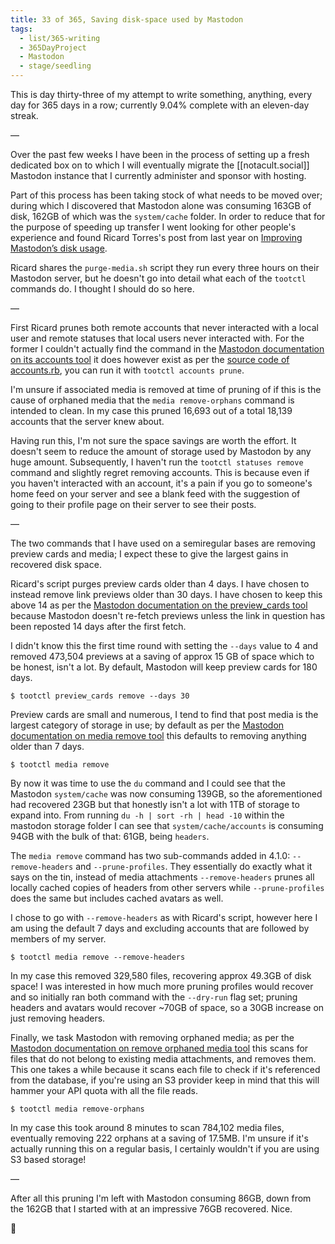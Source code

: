 ```yaml
---
title: 33 of 365, Saving disk-space used by Mastodon
tags:
  - list/365-writing
  - 365DayProject
  - Mastodon
  - stage/seedling
---
```



This is day thirty-three of my attempt to write something, anything, every day for 365 days in a row; currently 9.04% complete with an eleven-day streak.

—

Over the past few weeks I have been in the process of setting up a fresh dedicated box on to which I will eventually migrate the [[notacult.social]] Mastodon instance that I currently administer and sponsor with hosting.

Part of this process has been taking stock of what needs to be moved over; during which I discovered that Mastodon alone was consuming 163GB of disk, 162GB of which was the `system/cache` folder. In order to reduce that for the purpose of speeding up transfer I went looking for other people's experience and found Ricard Torres's post from last year on [Improving Mastodon’s disk usage](https://ricard.dev/improving-mastodons-disk-usage/).

Ricard shares the `purge-media.sh` script they run every three hours on their Mastodon server, but he doesn't go into detail what each of the `tootctl` commands do. I thought I should do so here.

—

First Ricard prunes both remote accounts that never interacted with a local user and remote statuses that local users never interacted with. For the former I couldn't actually find the command in the [Mastodon documentation on its accounts tool](https://docs.joinmastodon.org/admin/tootctl/#accounts) it does however exist as per the [source code of accounts.rb](https://github.com/mastodon/mastodon/blob/main/lib/mastodon/cli/accounts.rb#L556), you can run it with `tootctl accounts prune`.

I'm unsure if associated media is removed at time of pruning of if this is the cause of orphaned media that the `media remove-orphans` command is intended to clean. In my case this pruned 16,693 out of a total 18,139 accounts that the server knew about.

Having run this, I'm not sure the space savings are worth the effort. It doesn't seem to reduce the amount of storage used by Mastodon by any huge amount. Subsequently, I haven't run the `tootctl statuses remove` command and slightly regret removing accounts. This is because even if you haven't interacted with an account, it's a pain if you go to someone's home feed on your server and see a blank feed with the suggestion of going to their profile page on their server to see their posts.

—

The two commands that I have used on a semiregular bases are removing preview cards and media; I expect these to give the largest gains in recovered disk space.

Ricard's script purges preview cards older than 4 days. I have chosen to instead remove link previews older than 30 days. I have chosen to keep this above 14 as per the [Mastodon documentation on the preview_cards tool](https://docs.joinmastodon.org/admin/tootctl/#preview_cards) because Mastodon doesn't re-fetch previews unless the link in question has been reposted 14 days after the first fetch.

I didn't know this the first time round with setting the `--days` value to 4 and removed 473,504 previews at a saving of approx 15 GB of space which to be honest, isn't a lot. By default, Mastodon will keep preview cards for 180 days.

```
$ tootctl preview_cards remove --days 30
```

Preview cards are small and numerous, I tend to find that post media is the largest category of storage in use; by default as per the [Mastodon documentation on media remove tool](https://docs.joinmastodon.org/admin/tootctl/#media-remove) this defaults to removing anything older than 7 days.

```
$ tootctl media remove
```

By now it was time to use the `du` command and I could see that the Mastodon `system/cache` was now consuming 139GB, so the aforementioned had recovered 23GB but that honestly isn't a lot with 1TB of storage to expand into. From running `du -h | sort -rh | head -10` within the mastodon storage folder I can see that `system/cache/accounts` is consuming 94GB with the bulk of that: 61GB, being `headers`.

The `media remove` command has two sub-commands added in 4.1.0: `--remove-headers` and `--prune-profiles`. They essentially do exactly what it says on the tin, instead of media attachments `--remove-headers` prunes all locally cached copies of headers from other servers while `--prune-profiles` does the same but includes cached avatars as well.

I chose to go with `--remove-headers` as with Ricard's script, however here I am using the default 7 days and excluding accounts that are followed by members of my server.

```
$ tootctl media remove --remove-headers
```

In my case this removed 329,580 files, recovering approx 49.3GB of disk space! I was interested in how much more pruning profiles would recover and so initially ran both command with the `--dry-run` flag set; pruning headers and avatars would recover ~70GB of space, so a 30GB increase on just removing headers.

Finally, we task Mastodon with removing orphaned media; as per the [Mastodon documentation on remove orphaned media tool](https://docs.joinmastodon.org/admin/tootctl/#media-remove-orphans) this scans for files that do not belong to existing media attachments, and removes them. This one takes a while because it scans each file to check if it's referenced from the database, if you're using an S3 provider keep in mind that this will hammer your API quota with all the file reads.

```
$ tootctl media remove-orphans
```

In my case this took around 8 minutes to scan 784,102 media files, eventually removing 222 orphans at a saving of 17.5MB. I'm unsure if it's actually running this on a regular basis, I certainly wouldn't if you are using S3 based storage!

—

After all this pruning I'm left with Mastodon consuming 86GB, down from the 162GB that I started with at an impressive 76GB recovered. Nice.

🌻